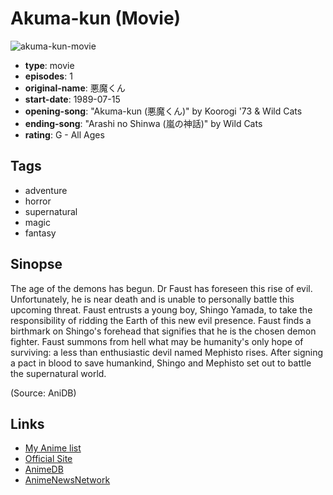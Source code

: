 # Akuma-kun (Movie)

![akuma-kun-movie](https://cdn.myanimelist.net/images/anime/9/21276.jpg)

-   **type**: movie
-   **episodes**: 1
-   **original-name**: 悪魔くん
-   **start-date**: 1989-07-15
-   **opening-song**: "Akuma-kun (悪魔くん)" by Koorogi '73 & Wild Cats
-   **ending-song**: "Arashi no Shinwa (嵐の神話)" by Wild Cats
-   **rating**: G - All Ages

## Tags

-   adventure
-   horror
-   supernatural
-   magic
-   fantasy

## Sinopse

The age of the demons has begun. Dr Faust has foreseen this rise of evil. Unfortunately, he is near death and is unable to personally battle this upcoming threat. Faust entrusts a young boy, Shingo Yamada, to take the responsibility of ridding the Earth of this new evil presence. Faust finds a birthmark on Shingo's forehead that signifies that he is the chosen demon fighter. Faust summons from hell what may be humanity's only hope of surviving: a less than enthusiastic devil named Mephisto rises. After signing a pact in blood to save humankind, Shingo and Mephisto set out to battle the supernatural world.

(Source: AniDB)

## Links

-   [My Anime list](https://myanimelist.net/anime/8226/Akuma-kun_Movie)
-   [Official Site](http://www.toei-anim.co.jp/lineup/gen/1980-1989)
-   [AnimeDB](http://anidb.info/perl-bin/animedb.pl?show=anime&aid=2050)
-   [AnimeNewsNetwork](http://www.animenewsnetwork.com/encyclopedia/anime.php?id=3680)

